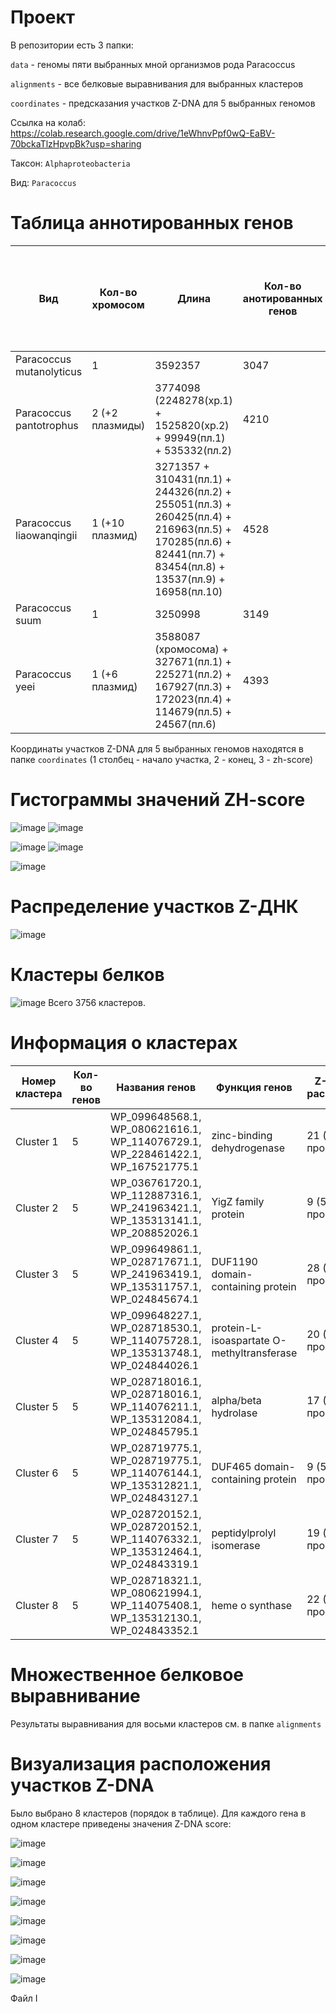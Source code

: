 # Проект

В репозитории есть 3 папки:

`data` - геномы пяти выбранных мной организмов рода Paracoccus

`alignments` - все белковые выравнивания для выбранных кластеров

`coordinates` - предсказания участков Z-DNA для 5 выбранных геномов

Ссылка на колаб: https://colab.research.google.com/drive/1eWhnvPpf0wQ-EaBV-70bckaTlzHpvpBk?usp=sharing

Таксон: `Alphaproteobacteria`

Вид: `Paracoccus` 

# Таблица аннотированных генов

| **Вид** | **Кол-во хромосом** | **Длина** | **Кол-во анотированных генов** | **Длина всех генов** | **Доля анотированных генов** | **Кол-во предсказанных участков z-dna** | **Кол-во участков с zh-score >500 и их общая длина** |
| ------------- | ------------- |--------------------| ---- | --- | --- | --- | ------ |
| Paracoccus mutanolyticus| 1 | 3592357 | 3047 | 2003651 | 55.78% | 3592357 | 60421; 586328  |
| Paracoccus pantotrophus| 2 (+2 плазмиды) | 3774098 (2248278(хр.1) + 1525820(хр.2) + 99949(пл.1) + 535332(пл.2) | 4210 | 3885491 | 88.12% | 4409379 | 57049; 550722 |
| Paracoccus liaowanqingii| 1 (+10 плазмид) | 3271357 + 310431(пл.1) + 244326(пл.2) + 255051(пл.3) + 260425(пл.4) + 216963(пл.5) + 170285(пл.6) + 82441(пл.7) + 83454(пл.8) + 13537(пл.9) + 16958(пл.10) | 4528 | 4181975 | 84.91% | 4925228 | 59765; 583944 |
| Paracoccus suum| 1 | 3250998 | 3149 | 2926464 | 90.02% | 3250998 | 57259; 556558 |
| Paracoccus yeei| 1 (+6 плазмид)  | 3588087 (хромосома) + 327671(пл.1) + 225271(пл.2) + 167927(пл.3) + 172023(пл.4) + 114679(пл.5) + 24567(пл.6)  | 4393 | 4111523 | 88.97% | 4620225 | 65631; 635310  |

Координаты участков Z-DNA для 5 выбранных геномов находятся в папке `coordinates` (1 столбец - начало участка, 2 - конец, 3 - zh-score)

# Гистограммы значений ZH-score

![image](https://user-images.githubusercontent.com/93254228/173683903-e8f3886d-2498-4871-81b8-f68eb5c8ca10.png)
![image](https://user-images.githubusercontent.com/93254228/173683933-3e71e518-2734-473f-96da-964854543299.png)

![image](https://user-images.githubusercontent.com/93254228/173683956-6cde75b2-a145-405f-89cb-2d79a7db8c05.png)
![image](https://user-images.githubusercontent.com/93254228/173683991-2daf431a-bea5-4c4f-b687-71dc31f68b31.png)

![image](https://user-images.githubusercontent.com/93254228/173684007-4e828f08-cf0c-457f-ac26-539f375ef1eb.png)

# Распределение участков Z-ДНК

![image](https://user-images.githubusercontent.com/93254228/173684159-0d79d8f5-6091-4cbe-8582-23695b6fa923.png)

# Кластеры белков

![image](https://user-images.githubusercontent.com/93254228/173684337-9fc68996-442d-4c90-9b4d-af0fb986ed63.png)
Всего 3756 кластеров.

# Информация о кластерах

| **Номер кластера** | **Кол-во генов** | **Названия генов** | **Функция генов** | **Z-ДНК и их расположение** | **Z-DNA score** | 
| ------------- | ------------- |--------------------| ---- | --- | ----- |
| Cluster 1| 5| WP_099648568.1,	WP_080621616.1,	WP_114076729.1,	WP_228461422.1,	WP_167521775.1 |zinc-binding dehydrogenase | 21	 (5 в промоторе) | См. ниже | 
| Cluster 2| 5 | WP_036761720.1, WP_112887316.1,	WP_241963421.1,	WP_135313141.1,	WP_208852026.1 | YigZ family protein | 9 (5 в промоторе) | См. ниже | 
| Cluster 3| 5 | WP_099649861.1,	WP_028717671.1,	WP_241963419.1,	WP_135311757.1,	WP_024845674.1 | DUF1190 domain-containing protein | 28 (5 в промоторе) | См. ниже |
| Cluster 4| 5 | WP_099648227.1,	WP_028718530.1,	WP_114075728.1,	WP_135313748.1,	WP_024844026.1 | protein-L-isoaspartate O-methyltransferase |  20	 (5 в промоторе) | См. ниже |
| Cluster 5| 5 | WP_028718016.1,	WP_028718016.1,	WP_114076211.1,	WP_135312084.1,	WP_024845795.1 | alpha/beta hydrolase | 17 (5 в промоторе) | См. ниже |
| Cluster 6| 5 | WP_028719775.1,	WP_028719775.1,	WP_114076144.1,	WP_135312821.1,	WP_024843127.1 | DUF465 domain-containing protein | 9 (5 в промоторе) | См. ниже |
| Cluster 7| 5 | WP_028720152.1,	WP_028720152.1,	WP_114076332.1,	WP_135312464.1,	WP_024843319.1 | peptidylprolyl isomerase | 19 (5 в промоторе) | См. ниже |
| Cluster 8| 5 | WP_028718321.1,	WP_080621994.1,	WP_114075408.1,	WP_135312130.1,	WP_024843352.1 | heme o synthase | 22	 (5 в промоторе) | См. ниже |

# Множественное белковое выравнивание

Результаты выравнивания для восьми кластеров см. в папке `alignments`

# Визуализация расположения участков Z-DNA

Было выбрано 8 кластеров (порядок в таблице). Для каждого гена в одном кластере приведены значения Z-DNA score:

![image](https://user-images.githubusercontent.com/93254228/173687114-3bf9ddcf-c20d-4787-adfa-c03e5128f910.png)

![image](https://user-images.githubusercontent.com/93254228/173687129-767f0150-de45-4887-b3cc-dcd57e65080c.png)

![image](https://user-images.githubusercontent.com/93254228/173687158-b6015306-9046-4496-8ecf-7fa62e924aa9.png)

![image](https://user-images.githubusercontent.com/93254228/173687188-245e9a7e-7653-4728-8165-302ad7192019.png)

![image](https://user-images.githubusercontent.com/93254228/173687207-1074a244-e2bb-4d8b-b975-9cce0d4057db.png)

![image](https://user-images.githubusercontent.com/93254228/173687238-5a524d77-e517-47b5-8dc6-c3d563c3d8ab.png)

![image](https://user-images.githubusercontent.com/93254228/173687269-79033ad4-4773-491e-92d5-6d5792dc6fd8.png)

![image](https://user-images.githubusercontent.com/93254228/173687394-ce087123-5fac-40aa-8151-c43ff1c99e38.png)

Файл I
